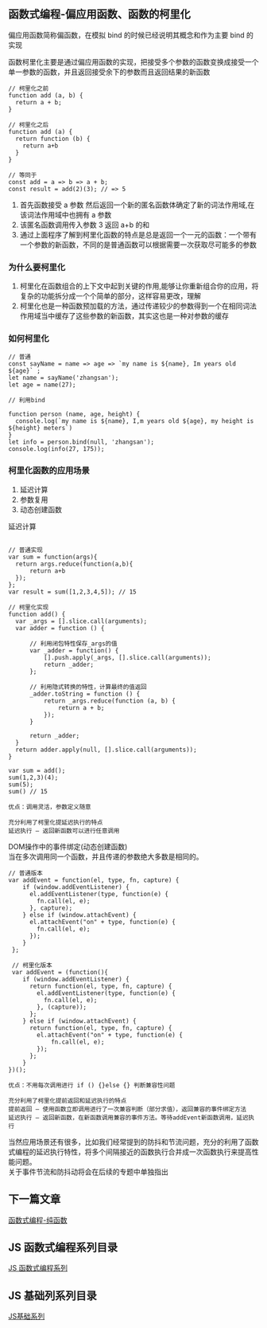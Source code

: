 ## 函数式编程-偏应用函数、函数的柯里化

偏应用函数简称偏函数，在模拟 bind 的时候已经说明其概念和作为主要 bind 的实现<br/>

函数柯里化主要是通过偏应用函数的实现，把接受多个参数的函数变换成接受一个单一参数的函数，并且返回接受余下的参数而且返回结果的新函数<br/>

```
// 柯里化之前
function add (a, b) {
  return a + b;
}

// 柯里化之后
function add (a) {
  return function (b) {
    return a+b
  }
}

// 等同于
const add = a => b => a + b;
const result = add(2)(3); // => 5
```
1. 首先函数接受 a 参数 然后返回一个新的匿名函数体确定了新的词法作用域,在该词法作用域中也拥有 a 参数
2. 该匿名函数调用传入参数 3 返回 a+b 的和
3. 通过上面程序了解到柯里化函数的特点是总是返回一个一元的函数：一个带有一个参数的新函数，不同的是普通函数可以根据需要一次获取尽可能多的参数


### 为什么要柯里化

1. 柯里化在函数组合的上下文中起到关键的作用,能够让你重新组合你的应用，将复杂的功能拆分成一个个简单的部分，这样容易更改，理解
2. 柯里化也是一种函数预加载的方法，通过传递较少的参数得到一个在相同词法作用域当中缓存了这些参数的新函数，其实这也是一种对参数的缓存


### 如何柯里化

```
// 普通
const sayName = name => age => `my name is ${name}, Im years old ${age}` ;
let name = sayName('zhangsan');
let age = name(27);

// 利用bind

function person (name, age, height) {
  console.log(`my name is ${name}, I,m years old ${age}, my height is ${height} meters`)
}
let info = person.bind(null, 'zhangsan');
console.log(info(27, 175));
```

### 柯里化函数的应用场景

1. 延迟计算
2. 参数复用
3. 动态创建函数

延迟计算<br/>
```

// 普通实现
var sum = function(args){
  return args.reduce(function(a,b){
      return a+b
  });
};
var result = sum([1,2,3,4,5]); // 15

// 柯里化实现
function add() {
  var _args = [].slice.call(arguments);
  var adder = function () {

      // 利用闭包特性保存_args的值
      var _adder = function() {
          [].push.apply(_args, [].slice.call(arguments));
          return _adder;
      };

      // 利用隐式转换的特性，计算最终的值返回
      _adder.toString = function () {
          return _args.reduce(function (a, b) {
              return a + b;
          });
      }

      return _adder;
  }
  return adder.apply(null, [].slice.call(arguments));
}

var sum = add();
sum(1,2,3)(4);
sum(5);
sum() // 15

优点：调用灵活，参数定义随意

充分利用了柯里化提延迟执行的特点
延迟执行 – 返回新函数可以进行任意调用
```

DOM操作中的事件绑定(动态创建函数)<br/>
当在多次调用同一个函数，并且传递的参数绝大多数是相同的。
``` 
// 普通版本
var addEvent = function(el, type, fn, capture) {
    if (window.addEventListener) {
      el.addEventListener(type, function(e) {
        fn.call(el, e);
      }, capture);
    } else if (window.attachEvent) {
      el.attachEvent("on" + type, function(e) {
        fn.call(el, e);
      });
    } 
 };

 // 柯里化版本
 var addEvent = (function(){
    if (window.addEventListener) {
      return function(el, type, fn, capture) {
        el.addEventListener(type, function(e) {
          fn.call(el, e);
        }, (capture));
      };
    } else if (window.attachEvent) {
      return function(el, type, fn, capture) {
        el.attachEvent("on" + type, function(e) {
            fn.call(el, e);
        });
      };
    }
})();

优点：不用每次调用进行 if () {}else {} 判断兼容性问题

充分利用了柯里化提前返回和延迟执行的特点
提前返回 – 使用函数立即调用进行了一次兼容判断（部分求值），返回兼容的事件绑定方法
延迟执行 – 返回新函数，在新函数调用兼容的事件方法。等待addEvent新函数调用，延迟执行
```

当然应用场景还有很多，比如我们经常提到的防抖和节流问题，充分的利用了函数式编程的延迟执行特性，将多个间隔接近的函数执行合并成一次函数执行来提高性能问题。<br/>
关于事件节流和防抖动将会在后续的专题中单独指出<br/>
## 下一篇文章
<a href='https://github.com/MarsPen/-notes-summary/blob/master/javascript/functionalPurity.md'>函数式编程-纯函数</a>

## JS 函数式编程系列目录
<a href='https://github.com/MarsPen/-notes-summary/blob/master/javascript/functional.md'>JS 函数式编程系列</a>

## JS 基础列系列目录
<a href='https://github.com/MarsPen/-notes-summary/blob/master/javascript/index.md'>JS基础系列</a>
















